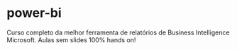 # power-bi
Curso completo da melhor ferramenta de relatórios de Business Intelligence Microsoft. Aulas sem slides 100% hands on!
